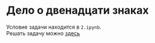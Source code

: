 # Дело о двенадцати знаках

Условие задачи находится в `2.ipynb`.  
Решать задачу можно [здесь](https://jupyter.org/try-jupyter/lab/)
